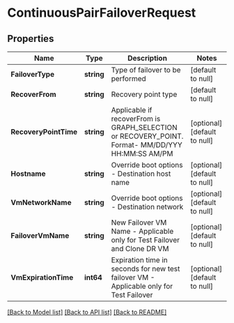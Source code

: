 # ContinuousPairFailoverRequest

## Properties
Name | Type | Description | Notes
------------ | ------------- | ------------- | -------------
**FailoverType** | **string** | Type of failover to be performed | [default to null]
**RecoverFrom** | **string** | Recovery point type | [default to null]
**RecoveryPointTime** | **string** | Applicable if recoverFrom is GRAPH_SELECTION or RECOVERY_POINT. Format- MM/DD/YYY HH:MM:SS AM/PM | [optional] [default to null]
**Hostname** | **string** | Override boot options - Destination host name | [optional] [default to null]
**VmNetworkName** | **string** | Override boot options - Destination network | [optional] [default to null]
**FailoverVmName** | **string** | New Failover VM Name - Applicable only for Test Failover and Clone DR VM | [optional] [default to null]
**VmExpirationTime** | **int64** | Expiration time in seconds for new test failover VM - Applicable only for Test Failover | [optional] [default to null]

[[Back to Model list]](../README.md#documentation-for-models) [[Back to API list]](../README.md#documentation-for-api-endpoints) [[Back to README]](../README.md)

